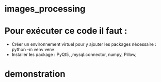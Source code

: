 ﻿# images_processing
# Pour exécuter ce code il faut : 
  - Créer un environnement virtuel pour y ajouter les packages nécessaire : python -m venv venv
  - Installer les package : PyQt5, ,mysql.connector, numpy, Pillow,
# demonstration
<img href="QT_project.PNG"/><img href="compressed_2.png"/>
